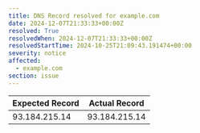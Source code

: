 ```yaml
---
title: DNS Record resolved for example.com
date: 2024-12-07T21:33:33+00:00Z
resolved: True
resolvedWhen: 2024-12-07T21:33:33+00:00Z
resolvedStartTime: 2024-10-25T21:09:43.191474+00:00
severity: notice
affected:
  - example.com
section: issue
---
```


| Expected Record  | Actual Record  |
|------------------|----------------|
| 93.184.215.14 | 93.184.215.14 |
